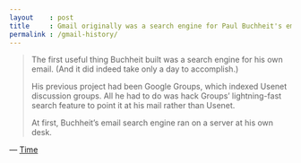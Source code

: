 ```yaml
---
layout    : post
title     : Gmail originally was a search engine for Paul Buchheit's emails
permalink : /gmail-history/
---
```


> The first useful thing Buchheit built was a search engine for his own email. (And it did indeed take only a day to accomplish.)
> 
> His previous project had been Google Groups, which indexed Usenet discussion groups. All he had to do was hack Groups’ lightning-fast search feature to point it at his mail rather than Usenet.
> 
> At first, Buchheit’s email search engine ran on a server at his own desk.

&mdash; [Time](https://time.com/43263/gmail-10th-anniversary/)